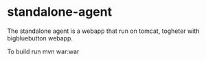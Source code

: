 standalone-agent
================

The standalone agent is a webapp that run on tomcat, togheter with bigbluebutton webapp.

To build run
mvn war:war